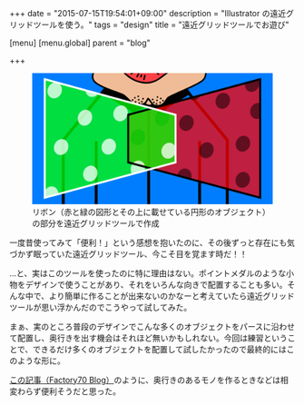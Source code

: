 +++
date = "2015-07-15T19:54:01+09:00"
description = "Illustrator の遠近グリッドツールを使う。"
tags = "design"
title = "遠近グリッドツールでお遊び"

[menu]
  [menu.global]
    parent = "blog"

+++

<figure>
  <img src="/images/blog/illustrator-perspective-drawing/image.png" alt="遠近グリッドツールで作ったリボンと落書き">
  <figcaption>リボン（赤と緑の図形とその上に載せている円形のオブジェクト）の部分を遠近グリッドツールで作成</figcaption>
</figure>

一度昔使ってみて「便利！」という感想を抱いたのに、その後ずっと存在にも気づかず眠っていた遠近グリッドツール、今こそ目を覚ます時だ！！

...と、実はこのツールを使ったのに特に理由はない。ポイントメダルのような小物をデザインで使うことがあり、それをいろんな向きで配置することも多い。そんな中で、より簡単に作ることが出来ないのかなーと考えていたら遠近グリッドツールが思い浮かんだのでこうやって試してみた。

まぁ、実のところ普段のデザインでこんな多くのオブジェクトをパースに沿わせて配置し、奥行きを出す機会はそれほど無いかもしれない。今回は練習ということで、できるだけ多くのオブジェクトを配置して試したかったので最終的にはこのような形に。

[この記事（Factory70 Blog）](http://blog.factory70.com/tips-of-design-and-illustration/prespective_girds1)のように、奥行きのあるモノを作るときなどは相変わらず便利そうだと思った。
